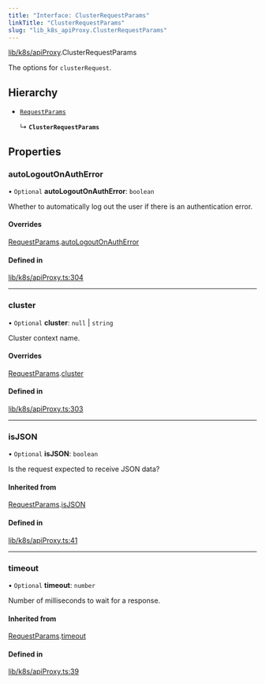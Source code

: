 ```yaml
---
title: "Interface: ClusterRequestParams"
linkTitle: "ClusterRequestParams"
slug: "lib_k8s_apiProxy.ClusterRequestParams"
---
```


[lib/k8s/apiProxy](../modules/lib_k8s_apiProxy.md).ClusterRequestParams

The options for `clusterRequest`.

## Hierarchy

- [`RequestParams`](lib_k8s_apiProxy.RequestParams.md)

  ↳ **`ClusterRequestParams`**

## Properties

### autoLogoutOnAuthError

• `Optional` **autoLogoutOnAuthError**: `boolean`

Whether to automatically log out the user if there is an authentication error.

#### Overrides

[RequestParams](lib_k8s_apiProxy.RequestParams.md).[autoLogoutOnAuthError](lib_k8s_apiProxy.RequestParams.md#autologoutonautherror)

#### Defined in

[lib/k8s/apiProxy.ts:304](https://github.com/headlamp-k8s/headlamp/blob/b0236780/frontend/src/lib/k8s/apiProxy.ts#L304)

___

### cluster

• `Optional` **cluster**: ``null`` \| `string`

Cluster context name.

#### Overrides

[RequestParams](lib_k8s_apiProxy.RequestParams.md).[cluster](lib_k8s_apiProxy.RequestParams.md#cluster)

#### Defined in

[lib/k8s/apiProxy.ts:303](https://github.com/headlamp-k8s/headlamp/blob/b0236780/frontend/src/lib/k8s/apiProxy.ts#L303)

___

### isJSON

• `Optional` **isJSON**: `boolean`

Is the request expected to receive JSON data?

#### Inherited from

[RequestParams](lib_k8s_apiProxy.RequestParams.md).[isJSON](lib_k8s_apiProxy.RequestParams.md#isjson)

#### Defined in

[lib/k8s/apiProxy.ts:41](https://github.com/headlamp-k8s/headlamp/blob/b0236780/frontend/src/lib/k8s/apiProxy.ts#L41)

___

### timeout

• `Optional` **timeout**: `number`

Number of milliseconds to wait for a response.

#### Inherited from

[RequestParams](lib_k8s_apiProxy.RequestParams.md).[timeout](lib_k8s_apiProxy.RequestParams.md#timeout)

#### Defined in

[lib/k8s/apiProxy.ts:39](https://github.com/headlamp-k8s/headlamp/blob/b0236780/frontend/src/lib/k8s/apiProxy.ts#L39)
